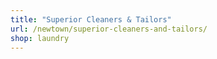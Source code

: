 ```yaml
---
title: "Superior Cleaners & Tailors"
url: /newtown/superior-cleaners-and-tailors/
shop: laundry
---
```

